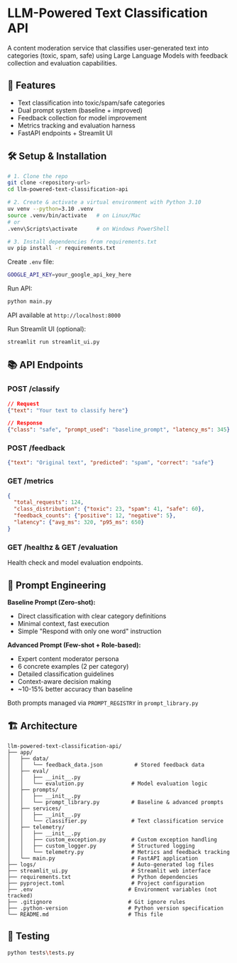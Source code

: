 # LLM-Powered Text Classification API

A content moderation service that classifies user-generated text into categories (toxic, spam, safe) using Large Language Models with feedback collection and evaluation capabilities.

## 🚀 Features

- Text classification into toxic/spam/safe categories
- Dual prompt system (baseline + improved)
- Feedback collection for model improvement
- Metrics tracking and evaluation harness
- FastAPI endpoints + Streamlit UI

## 🛠️ Setup & Installation

```bash
# 1. Clone the repo
git clone <repository-url>
cd llm-powered-text-classification-api

# 2. Create & activate a virtual environment with Python 3.10
uv venv --python=3.10 .venv
source .venv/bin/activate   # on Linux/Mac
# or
.venv\Scripts\activate      # on Windows PowerShell

# 3. Install dependencies from requirements.txt
uv pip install -r requirements.txt

```

Create `.env` file:
```bash
GOOGLE_API_KEY=your_google_api_key_here
```

Run API:
```bash
python main.py
```
API available at `http://localhost:8000`

Run Streamlit UI (optional):
```bash
streamlit run streamlit_ui.py
```

## 📚 API Endpoints

### POST /classify
```json
// Request
{"text": "Your text to classify here"}

// Response
{"class": "safe", "prompt_used": "baseline_prompt", "latency_ms": 345}
```

### POST /feedback
```json
{"text": "Original text", "predicted": "spam", "correct": "safe"}
```

### GET /metrics
```json
{
  "total_requests": 124,
  "class_distribution": {"toxic": 23, "spam": 41, "safe": 60},
  "feedback_counts": {"positive": 12, "negative": 5},
  "latency": {"avg_ms": 320, "p95_ms": 650}
}
```

### GET /healthz & GET /evaluation
Health check and model evaluation endpoints.



## 🎯 Prompt Engineering

**Baseline Prompt (Zero-shot):**
- Direct classification with clear category definitions
- Minimal context, fast execution
- Simple "Respond with only one word" instruction

**Advanced Prompt (Few-shot + Role-based):**
- Expert content moderator persona
- 6 concrete examples (2 per category)
- Detailed classification guidelines
- Context-aware decision making
- ~10-15% better accuracy than baseline

Both prompts managed via `PROMPT_REGISTRY` in `prompt_library.py`


## 🏗️ Architecture

```
llm-powered-text-classification-api/
├── app/
│   ├── data/
│   │   └── feedback_data.json          # Stored feedback data
│   ├── eval/
│   │   ├── __init__.py
│   │   └── evalution.py               # Model evaluation logic
│   ├── prompts/
│   │   ├── __init__.py
│   │   └── prompt_library.py          # Baseline & advanced prompts
│   ├── services/
│   │   ├── __init__.py
│   │   └── classifier.py              # Text classification service
│   ├── telemetry/
│   │   ├── __init__.py
│   │   ├── custom_exception.py        # Custom exception handling
│   │   ├── custom_logger.py           # Structured logging
│   │   └── telemetry.py               # Metrics and feedback tracking
│   └── main.py                        # FastAPI application
├── logs/                              # Auto-generated log files
├── streamlit_ui.py                    # Streamlit web interface
├── requirements.txt                   # Python dependencies
├── pyproject.toml                     # Project configuration
├── .env                              # Environment variables (not tracked)
├── .gitignore                        # Git ignore rules
├── .python-version                   # Python version specification
└── README.md                         # This file
```


## 🧪 Testing

```bash
python tests\tests.py
```
